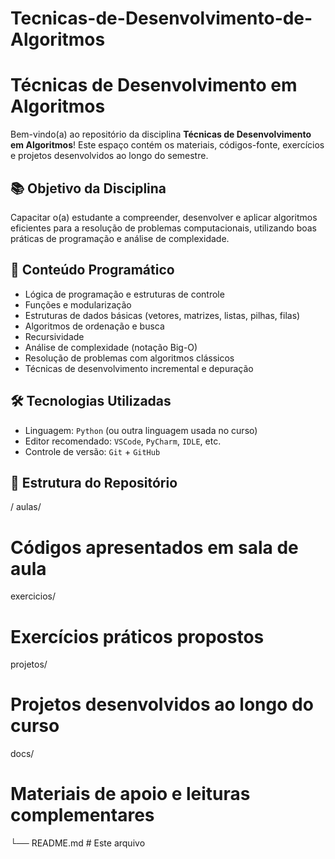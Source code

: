 # Tecnicas-de-Desenvolvimento-de-Algoritmos
# Técnicas de Desenvolvimento em Algoritmos

Bem-vindo(a) ao repositório da disciplina **Técnicas de Desenvolvimento em Algoritmos**! Este espaço contém os materiais, códigos-fonte, exercícios e projetos desenvolvidos ao longo do semestre.

## 📚 Objetivo da Disciplina

Capacitar o(a) estudante a compreender, desenvolver e aplicar algoritmos eficientes para a resolução de problemas computacionais, utilizando boas práticas de programação e análise de complexidade.

## 🧠 Conteúdo Programático

- Lógica de programação e estruturas de controle
- Funções e modularização
- Estruturas de dados básicas (vetores, matrizes, listas, pilhas, filas)
- Algoritmos de ordenação e busca
- Recursividade
- Análise de complexidade (notação Big-O)
- Resolução de problemas com algoritmos clássicos
- Técnicas de desenvolvimento incremental e depuração

## 🛠️ Tecnologias Utilizadas

- Linguagem: `Python` (ou outra linguagem usada no curso)
- Editor recomendado: `VSCode`, `PyCharm`, `IDLE`, etc.
- Controle de versão: `Git` + `GitHub`

## 📁 Estrutura do Repositório

/
 aulas/ 
 # Códigos apresentados em sala de aula
 exercicios/
 # Exercícios práticos propostos
projetos/ 
# Projetos desenvolvidos ao longo do curso
docs/ 
# Materiais de apoio e leituras complementares
└── README.md # Este arquivo
